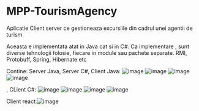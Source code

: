 # MPP-TourismAgency
Aplicatie Client server ce gestioneaza excursiile din cadrul unei agentii de turism

Aceasta e implementata atat in Java cat si in C#.
Ca implementare , sunt diverse tehnologii folosie, fiecare in module sau pachete separate.
RMI, Protobuff, Spring, Hibernate etc

Contine: Server Java, Server C#, 
Client Java:
![image](https://user-images.githubusercontent.com/79506808/121528444-2555ec00-ca04-11eb-8607-a4acf58b1f6b.png)
![image](https://user-images.githubusercontent.com/79506808/121528542-3e5e9d00-ca04-11eb-86f7-cfc1cfb4b916.png)
![image](https://user-images.githubusercontent.com/79506808/121528619-50d8d680-ca04-11eb-8c60-154a028bad15.png)
![image](https://user-images.githubusercontent.com/79506808/121528672-5fbf8900-ca04-11eb-8c20-b335faefeab3.png)


, CLient C#:
![image](https://user-images.githubusercontent.com/79506808/121529166-ccd31e80-ca04-11eb-806a-08cd39d4a68b.png)
![image](https://user-images.githubusercontent.com/79506808/121529566-32270f80-ca05-11eb-909c-6d59f1d07c54.png)
![image](https://user-images.githubusercontent.com/79506808/121529622-41a65880-ca05-11eb-93bc-b82b3c9af168.png)
![image](https://user-images.githubusercontent.com/79506808/121529673-4ec34780-ca05-11eb-8d9f-6be977d153d7.png)


Client react:![image](https://user-images.githubusercontent.com/79506808/121527094-b7f58b80-ca02-11eb-89b5-ed53ae2f2df9.png)
